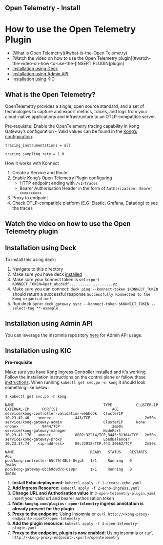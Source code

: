 ## Open Telemetry - Install


# How to use the Open Telemetry Plugin

- [What is Open Telemetry](#what-is-the-Open Telemetry)
- [Watch the video on how to use the Open Telemetry plugin](#watch-the-video-on-how-to-use-the-[INSERT PLUGIN]plugin) 
- [Installation using Deck](./plugins/open-telemetry/plugins/open-telemetry/kong.yaml)
- [Installation using Admin API](Installation-using-Admin-API)
- [Installation using KIC](Installation-using-KIC)

## What is the Open Telemetry?

OpenTelemetry provides a single, open source standard, and a set of technologies to capture and export metrics, traces, and logs from your cloud-native applications and infrastructure to an OTLP-compatible server.

Pre-requisite: Enable the OpenTelemetry tracing capability in Kong Gateway’s configuration - Valid values can be found in the [Kong’s configuration](https://docs.konghq.com/gateway/latest/reference/configuration/#tracing_instrumentations).

`tracing_instrumentations = all`
 
`tracing_sampling_rate = 1.0` 

How it works with Konnect

1. Create a Service and Route
2. Enable Kong’s Open Telemetry Plugin configuring
   -  HTTP endpoint ending with `/v1/traces`
   -  Bearer Authorisation Header in the form of `Authorization: Bearer xxxxxxxxxx`
3. Proxy to endpoint
4. Check OTLP-compatible platform (E.G: Elastic, Grafana, Datadog) to see the traces



## Watch the video on how to use the Open Telemetry plugin

<!--
[![First [PLUGIN NAME]](./images/activate.png)](https://youtu.be/ "First [PLUGIN NAME]")
-->

## Installation using Deck

To install this using deck:

1. Navigate to this directory
2. Make sure you have deck [installed](https://docs.konghq.com/deck/latest/installation/)
3. Make sure your konnect token is set `export KONNECT_TOKEN=kpat_abcdedf....................yz`
4. Make sure you can connect: `deck ping --konnect-token $KONNECT_TOKEN` should return a successful response `Successfully Konnected to the Kong organization!`
5. Run deck sync: `deck gateway sync --konnect-token $KONNECT_TOKEN --select-tag **-example`

## Installation using Admin API

You can leverage the insomnia repository [here](https://github.com/irishtek-solutions/kong-konnect-inso) for Admin API usage.

## Installation using KIC


**Pre-requisite**

Make sure you have Kong Ingress Controller installed and it's working. Follow the installation instructions on the control plane or follow these [instructions](../../install/kic-install/). When running  `kubectl get svc,po -n kong` it should look something like below:

```
$ kubectl get svc,po -n kong

NAME                                         TYPE           CLUSTER-IP     EXTERNAL-IP      PORT(S)                         AGE
service/kong-controller-validation-webhook   ClusterIP      10.23.42.46    <none>           443/TCP                         2m50s
service/kong-gateway-admin                   ClusterIP      None           <none>           8444/TCP                        2m50s
service/kong-gateway-manager                 NodePort       10.23.41.176   <none>           8002:32214/TCP,8445:31304/TCP   2m50s
service/kong-gateway-proxy                   LoadBalancer   10.23.37.74    <ip-address>     80:32018/TCP,443:30662/TCP      2m50s

NAME                                   READY   STATUS    RESTARTS   AGE
pod/kong-controller-65c79f48bf-8vjp5   1/1     Running   0          2m48s
pod/kong-gateway-6bcb9d8d7c-6z8pr      1/1     Running   0          2m48s
```

1. **Install Echo deployment:** `kubectl apply -f 1-create-echo.yaml`
2. **Add Ingress Resource:** `kubectl apply -f 2-echo-ingress.yaml`
3. **Change URL and Authorisation value** in `3-open-telemetry-plugin.yaml` insert your valid url and bearer authorisation token
4. **Note: `konghq.com/plugins: open-telemetry` ingress annotation is already present for the plugin**
5. **Proxy to the endpoint:** Using insomnia or `curl http://<kong-proxy-endpoint>:<port>/open-telemetry`
6. **Add the plugin resource:** `kubectl apply -f 3-open-telemetry-plugin.yaml`
7. **Proxy to the endpoint, plugin is now enabled:** Using insomnia or `curl http://<kong-proxy-endpoint>:<port>/opentelemetry`

